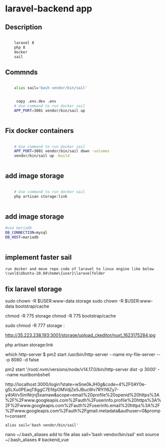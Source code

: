 # laravel-backend app

## Description

```bash

    laravel 8 
    php 8 
    docker 
    sail

```
## Commnds

```bash

    alias sail='bash vendor/bin/sail'


     copy .env.dev .env
    # Use command to run docker sail
    APP_PORT=3001 vendor/bin/sail up
    
```
## Fix docker containers 

```bash

    # Use command to run docker sail
    APP_PORT=3001 vendor/bin/sail down -volumes
    vendor/bin/sail up -build
    
```

## add image storage 

```bash

    # Use command to run docker sail
    php artisan storage:link
    
```
## add image storage 

```bash
#use mariadb
DB_CONNECTION=mysql
DB_HOST=mariadb
    
```


## implement faster sail

```bash
run docker and move repo code of laravel to linux engine like below
\\wsl$\Ubuntu-20.04\home\{user}\laravelfolder
```


## fix laravel storage 

sudo chown -R $USER:www-data storage
sudo chown -R $USER:www-data bootstrap/cache

chmod -R 775 storage
chmod -R 775 bootstrap/cache

sudo chmod -R 777 storage :

http://35.223.238.193:3001/storage/upload_ckeditor/nuxt_1623175284.jpg


php artisan storage:link 

which http-server
$ pm2 start /usr/bin/http-server --name my-file-server -- -p 8080 -d false


pm2 start '/root/.nvm/versions/node/v14.17.0/bin/http-server dist -p 3000'  --name nuxtbombshell


http://localhost:3000/login?state=wSne0kJH0g&code=4%2F0AY0e-g5LXu0PEaqT8ggC7EfitpOMVdjZe5JBucWv7RYI16Zy7-y4tAVv5imNrjnj5xamaw&scope=email%20profile%20openid%20https%3A%2F%2Fwww.googleapis.com%2Fauth%2Fuserinfo.profile%20https%3A%2F%2Fwww.googleapis.com%2Fauth%2Fuserinfo.email%20https%3A%2F%2Fwww.googleapis.com%2Fauth%2Fgmail.metadata&authuser=0&prompt=consent


    alias sail='bash vendor/bin/sail'


nano ~/.bash_aliases
add to file alias sail='bash vendor/bin/sail'
exit
source ~/.bash_aliases
#   b a c k e n d _ v u e  
 